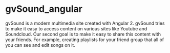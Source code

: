 # gvSound_angular

gvSound is a modern multimedia site created with Angular 2. gvSound tries to make it easy to access content on various sites like Youtube
and Soundcloud. Our second goal is to make it easy to share this content with your friends. For example, creating playlists for your friend
group that all of you can see and edit songs on it.
